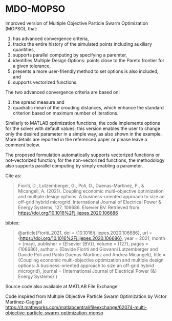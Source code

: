 # MDO-MOPSO

Improved version of Multiple Objective Particle Swarm Optimization (MOPSO), that:
1. has advanced convergence criteria,
2. tracks the entire history of the simulated points including auxiliary quantities,
3. supports parallel computing by specifying a paremter,
4. identifies Multiple Design Options: points close to the Pareto frontier for a given tolerance,
5. presents a more user-friendly method to set options is also included, and
6. supports vectorized functions.

The two advanced convergence criteria are based on:
1. the spread measure and 
2. quadratic mean of the crouding distances, which enhance the standard criterion based on maximum number of iterations.

Similarly to MATLAB optimization functions, the code implements options for the solver with default values; this version enables the user to change only the desired parameter in a simple way, as also shown in the example.
More details are reported in the referenced paper or please leave a comment below.

The proposed formulation automatically supports vectorized functions or not-vectorized function; for the non-vectorized functions, the methodology also supports parallel computing by simply enabling a parameter.

Cite as:
> Fioriti, D., Lutzemberger, G., Poli, D., Duenas-Martinez, P., & Micangeli, A. (2021). Coupling economic multi-objective optimization and multiple design options: A business-oriented approach to size an off-grid hybrid microgrid. International Journal of Electrical Power & Energy Systems, 127, 106686. Elsevier BV. Retrieved from https://doi.org/10.1016%2Fj.ijepes.2020.106686

bibtex:
> @article{Fioriti_2021, doi = {10.1016/j.ijepes.2020.106686}, url = {https://doi.org/10.1016%2Fj.ijepes.2020.106686}, year = 2021, month = {may}, publisher = {Elsevier {BV}}, volume = {127}, pages = {106686}, author = {Davide Fioriti and Giovanni Lutzemberger and Davide Poli and Pablo Duenas-Martinez and Andrea Micangeli}, title = {Coupling economic multi-objective optimization and multiple design options: A business-oriented approach to size an off-grid hybrid microgrid}, journal = {International Journal of Electrical Power {\&} Energy Systems} }

Source code also available at MATLAB File Exchange

Code inspired from Multiple Objective Particle Swarm Optimization by Víctor Martínez-Cagigal https://it.mathworks.com/matlabcentral/fileexchange/62074-multi-objective-particle-swarm-optimization-mopso
